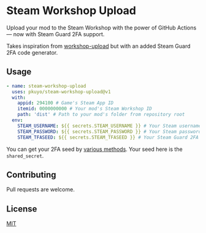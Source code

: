 # Steam Workshop Upload

Upload your mod to the Steam Workshop with the power of GitHub Actions — now with Steam Guard 2FA support.

Takes inspiration from [workshop-upload](https://github.com/arma-actions/workshop-upload) but with an added Steam Guard 2FA code generator. 

## Usage

```yaml
- name: steam-workshop-upload
  uses: pkuyo/steam-workshop-upload@v1
  with: 
    appid: 294100 # Game's Steam App ID
    itemid: 0000000000 # Your mod's Steam Workshop ID
    path: 'dist' # Path to your mod's folder from repository root
  env:
    STEAM_USERNAME: ${{ secrets.STEAM_USERNAME }} # Your Steam username
    STEAM_PASSWORD: ${{ secrets.STEAM_PASSWORD }} # Your Steam password
    STEAM_TFASEED: ${{ secrets.STEAM_TFASEED }} # Your Steam Guard 2FA shared secret (Optional)
```

You can get your 2FA seed by [various methods](https://github.com/SteamTimeIdler/stidler/wiki/Getting-your-%27shared_secret%27-code-for-use-with-Auto-Restarter-on-Mobile-Authentication). Your seed here is the `shared_secret`.

## Contributing
Pull requests are welcome. 
## License
[MIT](https://choosealicense.com/licenses/mit/)
